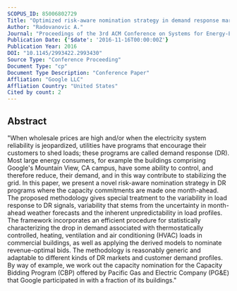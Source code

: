 ```yaml
---
SCOPUS_ID: 85006802729
Title: "Optimized risk-aware nomination strategy in demand response markets"
Author: "Radovanovic A."
Journal: "Proceedings of the 3rd ACM Conference on Systems for Energy-Efficient Built Environments, BuildSys 2016"
Publication Date: {'$date': '2016-11-16T00:00:00Z'}
Publication Year: 2016
DOI: "10.1145/2993422.2993430"
Source Type: "Conference Proceeding"
Document Type: "cp"
Document Type Description: "Conference Paper"
Affliation: "Google LLC"
Affliation Country: "United States"
Cited by count: 2
---
```


## Abstract
"When wholesale prices are high and/or when the electricity system reliability is jeopardized, utilities have programs that encourage their customers to shed loads; these programs are called demand response (DR). Most large energy consumers, for example the buildings comprising Google's Mountain View, CA campus, have some ability to control, and therefore reduce, their demand, and in this way contribute to stabilizing the grid. In this paper, we present a novel risk-aware nomination strategy in DR programs where the capacity commitments are made one month-ahead. The proposed methodology gives special treatment to the variability in load response to DR signals, variability that stems from the uncertainty in month-ahead weather forecasts and the inherent unpredictability in load profiles. The framework incorporates an efficient procedure for statistically characterizing the drop in demand associated with thermostatically controlled, heating, ventilation and air conditioning (HVAC) loads in commercial buildings, as well as applying the derived models to nominate revenue-optimal bids. The methodology is reasonably generic and adaptable to different kinds of DR markets and customer demand profiles. By way of example, we work out the capacity nomination for the Capacity Bidding Program (CBP) offered by Pacific Gas and Electric Company (PG&E) that Google participated in with a fraction of its buildings."
